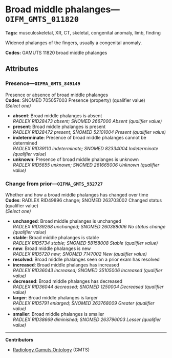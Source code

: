 # Broad middle phalanges—`OIFM_GMTS_011820`

**Tags:** musculoskeletal, XR, CT, skeletal, congenital anomaly, limb, finding

Widened phalanges of the fingers, usually a congenital anomaly.

**Codes:** GAMUTS 11820 broad middle phalanges

## Attributes

### Presence—`OIFMA_GMTS_849149`

Presence or absence of broad middle phalanges  
**Codes**: SNOMED 705057003 Presence (property) (qualifier value)  
*(Select one)*

- **absent**: Broad middle phalanges is absent  
_RADLEX RID28473 absent; SNOMED 2667000 Absent (qualifier value)_
- **present**: Broad middle phalanges is present  
_RADLEX RID28472 present; SNOMED 52101004 Present (qualifier value)_
- **indeterminate**: Presence of broad middle phalanges cannot be determined  
_RADLEX RID39110 indeterminate; SNOMED 82334004 Indeterminate (qualifier value)_
- **unknown**: Presence of broad middle phalanges is unknown  
_RADLEX RID5655 unknown; SNOMED 261665006 Unknown (qualifier value)_

### Change from prior—`OIFMA_GMTS_932727`

Whether and how a broad middle phalanges has changed over time  
**Codes**: RADLEX RID49896 change; SNOMED 263703002 Changed status (qualifier value)  
*(Select one)*

- **unchanged**: Broad middle phalanges is unchanged  
_RADLEX RID39268 unchanged; SNOMED 260388006 No status change (qualifier value)_
- **stable**: Broad middle phalanges is stable  
_RADLEX RID5734 stable; SNOMED 58158008 Stable (qualifier value)_
- **new**: Broad middle phalanges is new  
_RADLEX RID5720 new; SNOMED 7147002 New (qualifier value)_
- **resolved**: Broad middle phalanges seen on a prior exam has resolved  
- **increased**: Broad middle phalanges has increased  
_RADLEX RID36043 increased; SNOMED 35105006 Increased (qualifier value)_
- **decreased**: Broad middle phalanges has decreased  
_RADLEX RID36044 decreased; SNOMED 1250004 Decreased (qualifier value)_
- **larger**: Broad middle phalanges is larger  
_RADLEX RID5791 enlarged; SNOMED 263768009 Greater (qualifier value)_
- **smaller**: Broad middle phalanges is smaller  
_RADLEX RID38669 diminished; SNOMED 263796003 Lesser (qualifier value)_

---

**Contributors**

- [Radiology Gamuts Ontology](https://gamuts.net/) (GMTS)